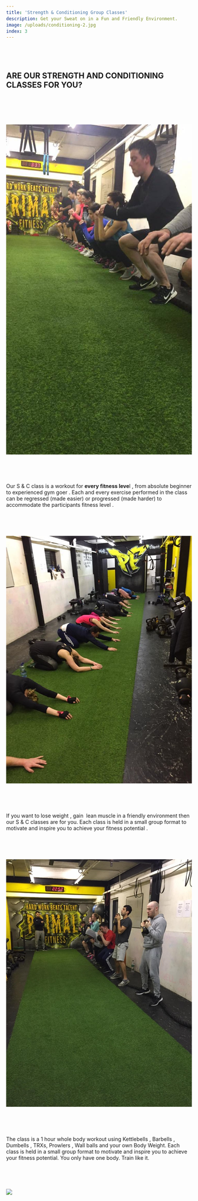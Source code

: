 ```yaml
---
title: 'Strength & Conditioning Group Classes'
description: Get your Sweat on in a Fun and Friendly Environment.
image: /uploads/conditioning-2.jpg
index: 3
---
```



## &nbsp;

## ARE OUR STRENGTH AND CONDITIONING CLASSES FOR YOU?

&nbsp;

&nbsp;

## ![](/uploads/versions/15578771-558231791032056-7425311277300561419-n---x----540-960x---.jpg)

## &nbsp;

Our S & C class is a workout for **every fitness leve**l , from absolute beginner to experienced gym goer . Each and every exercise performed in the class can be regressed (made easier) or progressed (made harder) to accommodate the participants fitness level .

&nbsp;

&nbsp;

![](/uploads/versions/17103767-592141364307765-2548626954610019975-n---x----720-960x---.jpg)

&nbsp;

&nbsp;

If you want to lose weight , gain &nbsp;lean muscle in a friendly environment then our S & C classes are for you. Each class is held in a small group format to motivate and inspire you to achieve your fitness potential .

&nbsp;

&nbsp;

![](/uploads/versions/17342905-598330113688890-2652536691749965103-n---x----720-960x---.jpg)

&nbsp;

&nbsp;

The class is a 1 hour whole body workout using Kettlebells , Barbells , Dumbells , TRXs, Prowlers , Wall balls and your own Body Weight. Each class is held in a small group format to motivate and inspire you to achieve your fitness potential. You only have one body. Train like it.

&nbsp;

&nbsp;

![](/uploads/versions/15578411-558231804365388-58909307928169235-n---x----540-960x---.jpg)